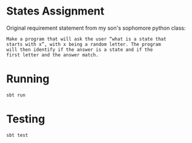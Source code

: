 # States Assignment

Original requirement statement from my son's sophomore python class:

```
Make a program that will ask the user “what is a state that 
starts with x”, with x being a random letter. The program 
will then identify if the answer is a state and if the 
first letter and the answer match.
```

# Running

```
sbt run
```

# Testing

```
sbt test
```